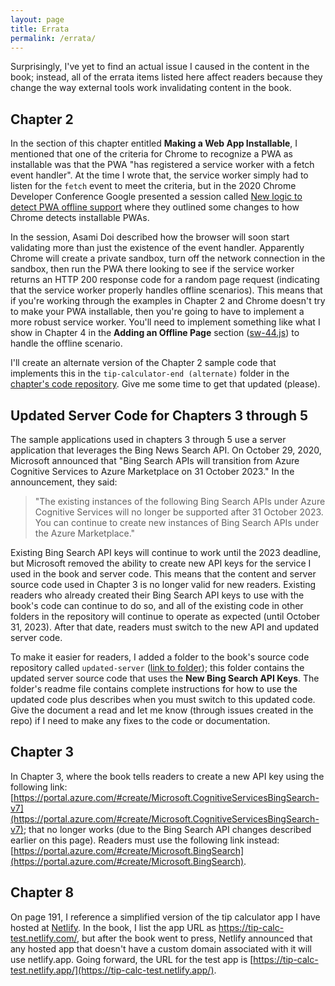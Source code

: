 ```yaml
---
layout: page
title: Errata
permalink: /errata/
---
```


Surprisingly, I've yet to find an actual issue I caused in the content in the book; instead, all of the errata items listed here affect readers because they change the way external tools work invalidating content in the book.
## Chapter 2

In the section of this chapter entitled **Making a Web App Installable**, I mentioned that one of the criteria for Chrome to recognize a PWA as installable was that the PWA "has registered a service worker with a fetch event handler". At the time I wrote that, the service worker simply had to listen for the `fetch` event to meet the criteria, but in the 2020 Chrome Developer Conference Google presented a session called [New logic to detect PWA offline support](https://developer.chrome.com/devsummit/sessions/new-logic-to-detect-pwa-offline-support/) where they outlined some changes to how Chrome detects installable PWAs.

In the session, Asami Doi described how the browser will soon start validating more than just the existence of the event handler. Apparently Chrome will create a private sandbox, turn off the network connection in the sandbox, then run the PWA there looking to see if the service worker returns an HTTP 200 response code for a random page request (indicating that the service worker properly handles offline scenarios). This means that if you're working through the examples in Chapter 2 and Chrome doesn't try to make your PWA installable, then you're going to have to implement a more robust service worker. You'll need to implement something like what I show in Chapter 4 in the **Adding an Offline Page** section ([sw-44.js](https://github.com/johnwargo/learning-pwa-code/blob/master/chapter-04/public/service-workers/sw-44.js)) to handle the offline scenario.

I'll create an alternate version of the Chapter 2 sample code that implements this in the `tip-calculator-end (alternate)` folder in the [chapter's code repository](https://github.com/johnwargo/learning-pwa-code/tree/master/chapter-02).  Give me some time to get that updated (please).

## Updated Server Code for Chapters 3 through 5

The sample applications used in chapters 3 through 5 use a server application that leverages the Bing News Search API. On October 29, 2020, Microsoft announced that "Bing Search APIs will transition from Azure Cognitive Services to Azure Marketplace on 31 October 2023."  In the announcement, they said:

> "The existing instances of the following Bing Search APIs under Azure Cognitive Services will no longer be supported after 31 October 2023. You can continue to create new instances of Bing Search APIs under the Azure Marketplace."

Existing Bing Search API keys will continue to work until the 2023 deadline, but Microsoft removed the ability to create new API keys for the service I used in the book and server code. This means that the content and server source code used in Chapter 3 is no longer valid for new readers. Existing readers who already created their Bing Search API keys to use with the book's code can continue to do so, and all of the existing code in other folders in the repository will continue to operate as expected (until October 31, 2023). After that date, readers must switch to the new API and updated server code.

To make it easier for readers, I added a folder to the book's source code repository called `updated-server` ([link to folder](https://github.com/johnwargo/learning-pwa-code/tree/master/updated-server)); this folder contains the updated server source code that uses the **New Bing Search API Keys**. The folder's readme file contains complete instructions for how to use the updated code plus describes when you must switch to this updated code. Give the document a read and let me know (through issues created in the repo) if I need to make any fixes to the code or documentation.

## Chapter 3

In Chapter 3, where the book tells readers to create a new API key using the following link: [https://portal.azure.com/#create/Microsoft.CognitiveServicesBingSearch-v7](https://portal.azure.com/#create/Microsoft.CognitiveServicesBingSearch-v7); that no longer works (due to the Bing Search API changes described earlier on this page). Readers must use the following link instead: [https://portal.azure.com/#create/Microsoft.BingSearch](https://portal.azure.com/#create/Microsoft.BingSearch).

## Chapter 8

On page 191, I reference a simplified version of the tip calculator app I have hosted at [Netlify](https://netlify.com). In the book, I list the app URL as https://tip-calc-test.netlify.com/, but after the book went to press, Netlify announced that any hosted app that doesn't have a custom domain associated with it will use netlify.app. Going forward, the URL for the test app is [https://tip-calc-test.netlify.app/](https://tip-calc-test.netlify.app/).
